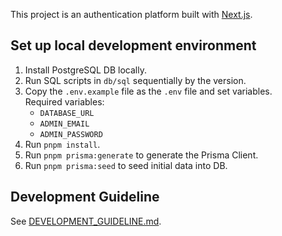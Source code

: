 This project is an authentication platform built with [Next.js](https://nextjs.org).

## Set up local development environment

1. Install PostgreSQL DB locally.
2. Run SQL scripts in `db/sql` sequentially by the version.
3. Copy the `.env.example` file as the `.env` file and set variables.  
   Required variables:
   - `DATABASE_URL`
   - `ADMIN_EMAIL`
   - `ADMIN_PASSWORD`
4. Run `pnpm install`.
5. Run `pnpm prisma:generate` to generate the Prisma Client.
6. Run `pnpm prisma:seed` to seed initial data into DB.

## Development Guideline

See [DEVELOPMENT_GUIDELINE.md](DEVELOPMENT_GUIDELINE.md).
